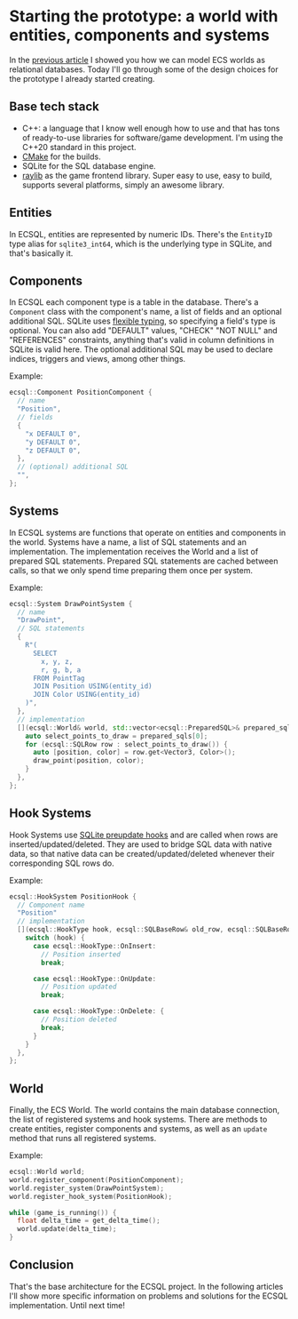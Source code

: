 # Starting the prototype: a world with entities, components and systems
In the [previous article](01-ecs-databases-en.md) I showed you how we can model ECS worlds as relational databases.
Today I'll go through some of the design choices for the prototype I already started creating.


## Base tech stack
- C++: a language that I know well enough how to use and that has tons of ready-to-use libraries for software/game development.
  I'm using the C++20 standard in this project.
- [CMake](https://cmake.org/) for the builds.
- SQLite for the SQL database engine.
- [raylib](https://www.raylib.com/) as the game frontend library.
  Super easy to use, easy to build, supports several platforms, simply an awesome library.


## Entities
In ECSQL, entities are represented by numeric IDs.
There's the `EntityID` type alias for `sqlite3_int64`, which is the underlying type in SQLite, and that's basically it.


## Components
In ECSQL each component type is a table in the database.
There's a `Component` class with the component's name, a list of fields and an optional additional SQL.
SQLite uses [flexible typing](https://sqlite.org/flextypegood.html), so specifying a field's type is optional.
You can also add "DEFAULT" values, "CHECK" "NOT NULL" and "REFERENCES" constraints, anything that's valid in column definitions in SQLite is valid here.
The optional additional SQL may be used to declare indices, triggers and views, among other things.

Example:
```cpp
ecsql::Component PositionComponent {
  // name
  "Position",
  // fields
  {
    "x DEFAULT 0",
    "y DEFAULT 0",
    "z DEFAULT 0",
  },
  // (optional) additional SQL
  "",
};
```


## Systems
In ECSQL systems are functions that operate on entities and components in the world.
Systems have a name, a list of SQL statements and an implementation.
The implementation receives the World and a list of prepared SQL statements.
Prepared SQL statements are cached between calls, so that we only spend time preparing them once per system.

Example:
```cpp
ecsql::System DrawPointSystem {
  // name
  "DrawPoint",
  // SQL statements
  {
    R"(
      SELECT
        x, y, z,
        r, g, b, a
      FROM PointTag
      JOIN Position USING(entity_id)
      JOIN Color USING(entity_id)
    )",
  },
  // implementation
  [](ecsql::World& world, std::vector<ecsql::PreparedSQL>& prepared_sqls) {
    auto select_points_to_draw = prepared_sqls[0];
    for (ecsql::SQLRow row : select_points_to_draw()) {
      auto [position, color] = row.get<Vector3, Color>();
      draw_point(position, color);
    }
  },
};
```


## Hook Systems
Hook Systems use [SQLite preupdate hooks](https://www.sqlite.org/c3ref/preupdate_blobwrite.html) and are called when rows are inserted/updated/deleted.
They are used to bridge SQL data with native data, so that native data can be created/updated/deleted whenever their corresponding SQL rows do.

Example:
```cpp
ecsql::HookSystem PositionHook {
  // Component name
  "Position"
  // implementation
  [](ecsql::HookType hook, ecsql::SQLBaseRow& old_row, ecsql::SQLBaseRow& new_row) {
    switch (hook) {
      case ecsql::HookType::OnInsert:
        // Position inserted
        break;

      case ecsql::HookType::OnUpdate:
        // Position updated
        break;

      case ecsql::HookType::OnDelete: {
        // Position deleted
        break;
      }
    }
  },
};
```


## World
Finally, the ECS World.
The world contains the main database connection, the list of registered systems and hook systems.
There are methods to create entities, register components and systems, as well as an `update` method that runs all registered systems.

Example:
```cpp
ecsql::World world;
world.register_component(PositionComponent);
world.register_system(DrawPointSystem);
world.register_hook_system(PositionHook);

while (game_is_running()) {
  float delta_time = get_delta_time();
  world.update(delta_time);
}
```


## Conclusion
That's the base architecture for the ECSQL project.
In the following articles I'll show more specific information on problems and solutions for the ECSQL implementation.
Until next time!
